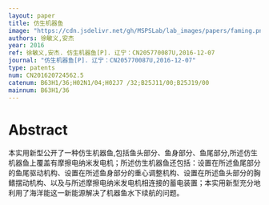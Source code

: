 ```yaml
---
layout: paper
title: 仿生机器鱼
image: "https://cdn.jsdelivr.net/gh/MSPSLab/lab_images/papers/faming.png"
authors: 徐敏义,安杰
year: 2016
ref: 徐敏义,安杰. 仿生机器鱼[P]. 辽宁：CN205770087U,2016-12-07
journal: "仿生机器鱼[P]. 辽宁：CN205770087U,2016-12-07"
type: patents
num: CN201620724562.5
catenum: B63H1/36;H02N1/04;H02J7 /32;B25J11/00;B25J19/00
mainnum: B63H1/36
---
```


# Abstract

本实用新型公开了一种仿生机器鱼,包括鱼头部分、鱼身部分、鱼尾部分,所述仿生机器鱼上覆盖有摩擦电纳米发电机；所述仿生机器鱼还包括：设置在所述鱼尾部分的鱼尾驱动机构、设置在所述鱼身部分的重心调整机构、设置在所述鱼头部分的胸鳍摆动机构、以及与所述摩擦电纳米发电机相连接的蓄电装置；本实用新型充分地利用了海洋能这一新能源解决了机器鱼水下续航的问题。